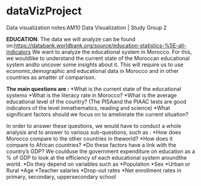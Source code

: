 # dataVizProject

Data visualization notes:AM10 Data Visualization | Study Group 2

**EDUCATION**. The   data   we   will   analyze   can   be   found   on:https://databank.worldbank.org/source/education-statistics-%5E-all-indicators We want to analyze the educational system in Morocco.  For this, we wouldlike to understand the current state of the Moroccan educational system andto uncover some insights about it. This will require us to use economic,demographic and educational data in Morocco and in other countries as amatter of comparison.

**The main questions are :** 
*What is the current state of the educational systemo
  *What is the literacy rate in Morocco?
  *What is the average educational level of the country? (The PISAand  the  PIAAC  tests  are  good   indicators  of  the  level   inmathematics, reading and science)
  *What significant factors should we focus on to ameliorate the current situation?

In order to answer these questions, we would have to conduct a whole analysis and to answer to various sub-questions, such as : 
*How does Morocco compare to the other countries in theworld? 
*How does it compare to African countries?
*Do these factors have a link with the country’s GDP? We coulduse the government expenditure on education as a % of GDP to look at the efficiency of each educational system aroundthe world.
*Do they depend on variables such as 
  *Population
  *Sex
  *Urban or Rural
  *Age
  *Teacher salaries
  *Drop-out rates 
  *Net enrollment rates in primary, secondary, uppersecondary school
